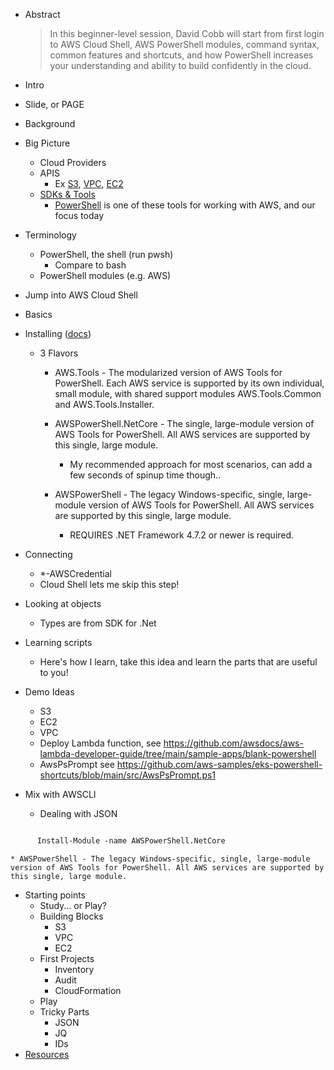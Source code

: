 * Abstract
  > In this beginner-level session, David Cobb will start from first login to AWS Cloud Shell, AWS PowerShell modules, command syntax, common features and shortcuts, and how PowerShell increases your understanding and ability to build confidently in the cloud.
* Intro
 * Slide, or PAGE
* Background
* Big Picture
  * Cloud Providers
  * APIS
    * Ex [S3](https://docs.aws.amazon.com/AmazonS3/latest/API/API_Operations.html), [VPC](https://docs.aws.amazon.com/AWSEC2/latest/APIReference/OperationList-query-vpc.html), [EC2](https://docs.aws.amazon.com/AWSEC2/latest/APIReference/OperationList-query-ec2.html)
  * [SDKs & Tools](https://aws.amazon.com/getting-started/tools-sdks/)
    * [PowerShell](https://aws.amazon.com/powershell/) is one of these tools for working with AWS, and our focus today
* Terminology
  * PowerShell, the shell (run pwsh)
    * Compare to bash
  * PowerShell modules (e.g. AWS)
* Jump into AWS Cloud Shell
* Basics
* Installing ([docs](https://docs.aws.amazon.com/powershell/latest/userguide/pstools-getting-set-up-windows.html))
  * 3 Flavors
    * AWS.Tools - The modularized version of AWS Tools for PowerShell. Each AWS service is supported by its own individual, small module, with shared support modules AWS.Tools.Common and AWS.Tools.Installer.

    * AWSPowerShell.NetCore - The single, large-module version of AWS Tools for PowerShell. All AWS services are supported by this single, large module.
      * My recommended approach for most scenarios, can add a few seconds of spinup time though..

    * AWSPowerShell - The legacy Windows-specific, single, large-module version of AWS Tools for PowerShell. All AWS services are supported by this single, large module.
      * REQUIRES .NET Framework 4.7.2 or newer is required.

* Connecting
  * *-AWSCredential
  * Cloud Shell lets me skip this step!


* Looking at objects
  * Types are from SDK for .Net

* Learning scripts
  * Here's how I learn, take this idea and learn the parts that are useful to you!
* Demo Ideas
  * S3
  * EC2
  * VPC
  * Deploy Lambda function, see https://github.com/awsdocs/aws-lambda-developer-guide/tree/main/sample-apps/blank-powershell
  * AwsPsPrompt see https://github.com/aws-samples/eks-powershell-shortcuts/blob/main/src/AwsPsPrompt.ps1

* Mix with AWSCLI
  * Dealing with JSON

```ps

      Install-Module -name AWSPowerShell.NetCore

```

    * AWSPowerShell - The legacy Windows-specific, single, large-module version of AWS Tools for PowerShell. All AWS services are supported by this single, large module.
* Starting points
  * Study... or Play?
  * Building Blocks
    * S3
    * VPC
    * EC2
  * First Projects
    * Inventory
    * Audit
    * CloudFormation
  * Play
  * Tricky Parts
    * JSON
    * JQ
    * IDs
* [Resources](./resources.md)
  